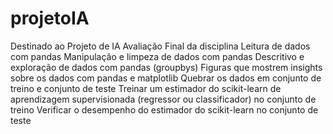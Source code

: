# projetoIA
Destinado ao Projeto de IA
Avaliação Final da disciplina
Leitura de dados com pandas
Manipulação e limpeza de dados com pandas
Descritivo e exploração de dados com pandas (groupbys)
Figuras que mostrem insights sobre os dados com pandas e matplotlib
Quebrar os dados em conjunto de treino e conjunto de teste
Treinar um estimador do scikit-learn de aprendizagem supervisionada (regressor ou classificador) no conjunto de treino
Verificar o desempenho do estimador do scikit-learn no conjunto de teste
